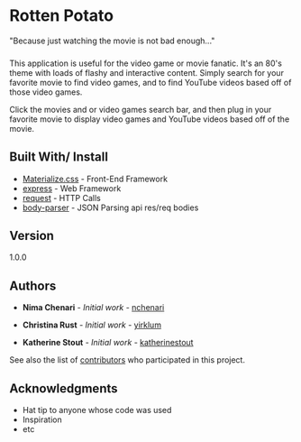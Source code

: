 # Rotten Potato

"Because just watching the movie is not bad enough..."

###
This application is useful for the video game or movie fanatic. 
It's an 80's theme with loads of flashy and interactive content.
Simply search for your favorite movie to find video games, and to find YouTube videos based off of those video games. 

Click the movies and or video games search bar, and then plug in your favorite movie to display video games and YouTube videos based off of the movie.

## Built With/ Install

* [Materialize.css](https://materializecss.com/) - Front-End Framework
* [express](https://www.npmjs.com/package/express) - Web Framework
* [request](https://www.npmjs.com/package/requests) - HTTP Calls
* [body-parser](https://www.npmjs.com/package/body-parser) - JSON Parsing api res/req bodies


## Version

1.0.0 

## Authors

* **Nima Chenari** - *Initial work* - [nchenari](https://github.com/nchenari)

* **Christina Rust** - *Initial work* - [yirklum](https://github.com/yirklum)

* **Katherine Stout** - *Initial work* - [katherinestout](https://github.com/katherinestout)

See also the list of [contributors](https://github.com/your/project/contributors) who participated in this project.


## Acknowledgments

* Hat tip to anyone whose code was used
* Inspiration
* etc

